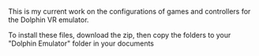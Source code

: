 This is my current work on the configurations of games and controllers for the Dolphin VR emulator. 

To install these files, download the zip, then copy the folders to your "Dolphin Emulator"  folder in your documents
